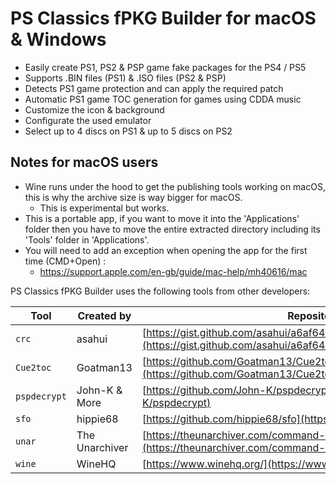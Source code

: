 # PS Classics fPKG Builder for macOS & Windows
- Easily create PS1, PS2 & PSP game fake packages for the PS4 / PS5
- Supports .BIN files (PS1) & .ISO files (PS2 & PSP)
- Detects PS1 game protection and can apply the required patch
- Automatic PS1 game TOC generation for games using CDDA music
- Customize the icon & background
- Configurate the used emulator
- Select up to 4 discs on PS1 & up to 5 discs on PS2

## Notes for macOS users
- Wine runs under the hood to get the publishing tools working on macOS, this is why the archive size is way bigger for macOS.
  - This is experimental but works.
- This is a portable app, if you want to move it into the 'Applications' folder then you have to move the entire extracted directory including its 'Tools' folder in 'Applications'.
- You will need to add an exception when opening the app for the first time (CMD+Open) :
  - https://support.apple.com/en-gb/guide/mac-help/mh40616/mac

PS Classics fPKG Builder uses the following tools from other developers:

| Tool | Created by | Repository |
| --- | --- | --- |
| `crc` | asahui | [https://gist.github.com/asahui/a6af64606a9476a40442274335f5feaf](https://gist.github.com/asahui/a6af64606a9476a40442274335f5feaf)
| `Cue2toc` | Goatman13 | [https://github.com/Goatman13/Cue2toc](https://github.com/Goatman13/Cue2toc)
| `pspdecrypt` | John-K & More | [https://github.com/John-K/pspdecrypt](https://github.com/John-K/pspdecrypt)
| `sfo` | hippie68 | [https://github.com/hippie68/sfo](https://github.com/hippie68/sfo)
| `unar` | The Unarchiver | [https://theunarchiver.com/command-line](https://theunarchiver.com/command-line)
| `wine` | WineHQ | [https://www.winehq.org/](https://www.winehq.org/)
